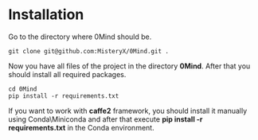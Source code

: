# Installation

Go to the directory where 0Mind should be.
```
git clone git@github.com:MisteryX/0Mind.git .
```
Now you have all files of the project in the directory **0Mind**. After that you should install all required packages.
```
cd 0Mind
pip install -r requirements.txt
```

If you want to work with **caffe2** framework, you should install it manually using Conda\Miniconda and after that execute **pip install -r requirements.txt** in the Conda environment.